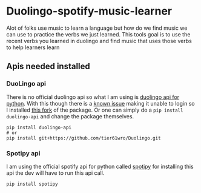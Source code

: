 # Duolingo-spotify-music-learner
Alot of folks use music to learn a language but how do we find music we can use to practice 
the verbs we just learned. This tools goal is to use the recent verbs you learned in duolingo 
and find music that uses those verbs to help learners learn

## Apis needed installed
### DuoLingo api
There is no official duolingo api so what I am using is [duolingo api for python](https://github.com/KartikTalwar/Duolingo#duolingo-api-for-python).
With this though there is a [known issue](https://github.com/KartikTalwar/Duolingo/issues/128) making it unable to login so I installed [this fork](https://github.com/tier61wro/Duolingo) of the package. Or one can simply do a ```pip install duolingo-api``` and change the package themselves.
```commandline
pip install duolingo-api 
# or
pip install git+https://github.com/tier61wro/Duolingo.git
```

### Spotipy api
I am using the official spotify api for python called [spotipy](https://spotipy.readthedocs.io/en/2.22.1/) 
for installing this api the dev will have to run this api call. 
```commandline
pip install spotipy
```
